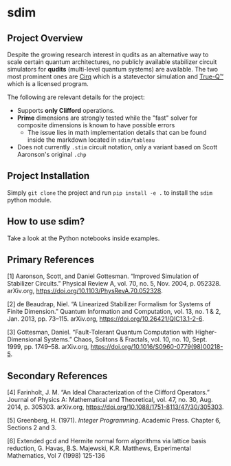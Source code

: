 # sdim

## Project Overview

Despite the growing research interest in qudits as an alternative way to scale certain quantum architectures, no publicly available stabilizer circuit simulators for **qudits** (multi-level quantum systems) are available. The two most prominent ones are [Cirq](https://quantumai.google/cirq/build/qudits) which is a statevector simulation and [True-Q™](https://trueq.quantumbenchmark.com/index.html) which is a licensed program.

The following are relevant details for the project:
- Supports **only Clifford** operations. 
- **Prime** dimensions are strongly tested while the "fast" solver for composite dimensions is known to have possible errors
    - The issue lies in math implementation details that can be found inside the markdown located in `sdim/tableau`
- Does not currently `.stim` circuit notation, only a variant based on Scott Aaronson's original `.chp`

## Project Installation
Simply `git clone` the project and run `pip install -e .` to install the `sdim` python module.

## How to use sdim?
Take a look at the Python notebooks inside examples.

## Primary References
<a id="1">[1]
</a> Aaronson, Scott, and Daniel Gottesman. “Improved Simulation of Stabilizer Circuits.” Physical Review A, vol. 70, no. 5, Nov. 2004, p. 052328. arXiv.org, https://doi.org/10.1103/PhysRevA.70.052328.

<a id="2">[2]
</a>de Beaudrap, Niel. “A Linearized Stabilizer Formalism for Systems of Finite Dimension.” Quantum Information and Computation, vol. 13, no. 1 & 2, Jan. 2013, pp. 73–115. arXiv.org, https://doi.org/10.26421/QIC13.1-2-6.

<a id="3">[3]
</a>Gottesman, Daniel. “Fault-Tolerant Quantum Computation with Higher-Dimensional Systems.” Chaos, Solitons & Fractals, vol. 10, no. 10, Sept. 1999, pp. 1749–58. arXiv.org, https://doi.org/10.1016/S0960-0779(98)00218-5.

## Secondary References

<a id="1a">[4]
</a>Farinholt, J. M. “An Ideal Characterization of the Clifford Operators.” Journal of Physics A: Mathematical and Theoretical, vol. 47, no. 30, Aug. 2014, p. 305303. arXiv.org, https://doi.org/10.1088/1751-8113/47/30/305303.

<a id="2a">[5]
</a>Greenberg, H. (1971). *Integer Programming*. Academic Press. Chapter 6, Sections 2 and 3.

<a id="3a">[6]
</a>Extended gcd and Hermite normal form algorithms via lattice basis reduction, G. Havas, B.S. Majewski, K.R. Matthews, Experimental Mathematics, Vol 7 (1998) 125-136


